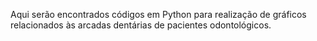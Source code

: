 Aqui serão encontrados códigos em Python para realização de gráficos relacionados às arcadas dentárias de pacientes odontológicos.
